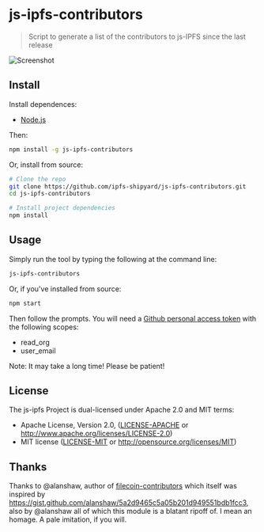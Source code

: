 # js-ipfs-contributors

> Script to generate a list of the contributors to js-IPFS since the last release

![Screenshot](https://raw.githubusercontent.com/ipfs-shipyard/js-ipfs-contributors/master/screenshot.png)

## Install

Install dependences:

* [Node.js](https://nodejs.org/en/)

Then:

```sh
npm install -g js-ipfs-contributors
```

Or, install from source:

```sh
# Clone the repo
git clone https://github.com/ipfs-shipyard/js-ipfs-contributors.git
cd js-ipfs-contributors

# Install project dependencies
npm install
```

## Usage

Simply run the tool by typing the following at the command line:

```sh
js-ipfs-contributors
```

Or, if you've installed from source:

```sh
npm start
```

Then follow the prompts. You will need a [Github personal access token](https://github.com/settings/tokens/) with the following scopes:
* read_org
* user_email

Note: It may take a long time! Please be patient!

## License

The js-ipfs Project is dual-licensed under Apache 2.0 and MIT terms:

- Apache License, Version 2.0, ([LICENSE-APACHE](https://github.com/ipfs/go-ipfs/blob/master/LICENSE-APACHE) or http://www.apache.org/licenses/LICENSE-2.0)
- MIT license ([LICENSE-MIT](https://github.com/ipfs/go-ipfs/blob/master/LICENSE-MIT) or http://opensource.org/licenses/MIT)

## Thanks

Thanks to @alanshaw, author of [filecoin-contributors](https://github.com/filecoin-project/filecoin-contributors) which itself was inspired by https://gist.github.com/alanshaw/5a2d9465c5a05b201d949551bdb1fcc3, also by @alanshaw all of which this module is a blatant ripoff of.  I mean an homage.  A pale imitation, if you will.
